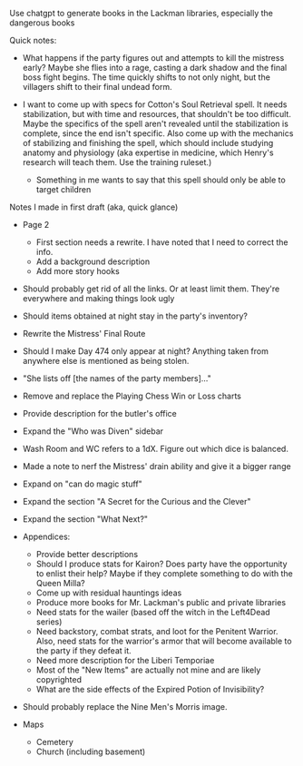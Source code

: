Use chatgpt to generate books in the Lackman libraries, especially the dangerous books
 
Quick notes:

- What happens if the party figures out and attempts to kill the mistress early? Maybe she flies into a rage, casting a dark shadow and the final boss fight begins. The time quickly shifts to not only night, but the villagers shift to their final undead form.
- I want to come up with specs for Cotton's Soul Retrieval spell. It needs stabilization, but with time and resources, that shouldn't be too difficult. Maybe the specifics of the spell aren't revealed until the stabilization is complete, since the end isn't specific. Also come up with the mechanics of stabilizing and finishing the spell, which should include studying anatomy and physiology (aka expertise in medicine, which Henry's research will teach them. Use the training ruleset.)
    
    - Something in me wants to say that this spell should only be able to target children
 
Notes I made in first draft (aka, quick glance)

- Page 2
    
    - First section needs a rewrite. I have noted that I need to correct the info.
    - Add a background description
    - Add more story hooks
- Should probably get rid of all the links. Or at least limit them. They're everywhere and making things look ugly
- Should items obtained at night stay in the party's inventory?
- Rewrite the Mistress' Final Route
- Should I make Day 474 only appear at night? Anything taken from anywhere else is mentioned as being stolen.
- "She lists off [the names of the party members]…"
- Remove and replace the Playing Chess Win or Loss charts
- Provide description for the butler's office
- Expand the "Who was Diven" sidebar
- Wash Room and WC refers to a 1dX. Figure out which dice is balanced.
- Made a note to nerf the Mistress' drain ability and give it a bigger range
- Expand on "can do magic stuff"
- Expand the section "A Secret for the Curious and the Clever"
- Expand the section "What Next?"
- Appendices:
    
    - Provide better descriptions
    - Should I produce stats for Kairon? Does party have the opportunity to enlist their help? Maybe if they complete something to do with the Queen Milla?
    - Come up with residual hauntings ideas
    - Produce more books for Mr. Lackman's public and private libraries
    - Need stats for the wailer (based off the witch in the Left4Dead series)
    - Need backstory, combat strats, and loot for the Penitent Warrior. Also, need stats for the warrior's armor that will become available to the party if they defeat it.
    - Need more description for the Liberi Temporiae
    - Most of the "New Items" are actually not mine and are likely copyrighted
    - What are the side effects of the Expired Potion of Invisibility?
- Should probably replace the Nine Men's Morris image.
- Maps
    
    - Cemetery
    - Church (including basement)